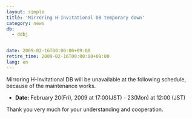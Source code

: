 ```yaml
---
layout: simple
title: 'Mirroring H-Invitational DB temporary down'
category: news
db:
  - ddbj


date: 2009-02-16T00:00:00+09:00
retire_time: 2009-02-16T00:00:00+09:00
lang: en
---
```


<html>Mirroring H-Invitational DB will be unavailable at the following schedule,<br>because of the maintenance works.

<ul>
    <li><b>Date:</b> February 20(Fri), 2009 at 17:00(JST) - 23(Mon) at 12:00 (JST)</li>
</ul>

<p>Thank you very much for your understanding and cooperation.<br>
    <!--<dd><font color="#ff0000">The service was resumed (Feb. 25)</font></dd>-->
</p>
</html>
